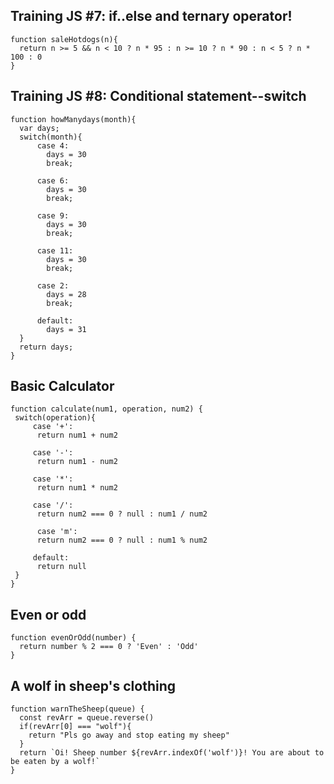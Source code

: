 ## Training JS #7: if..else and ternary operator!
```
function saleHotdogs(n){
  return n >= 5 && n < 10 ? n * 95 : n >= 10 ? n * 90 : n < 5 ? n * 100 : 0
}
```

## Training JS #8: Conditional statement--switch
```
function howManydays(month){
  var days;
  switch(month){
      case 4:
        days = 30
        break;
      
      case 6:
        days = 30
        break;
      
      case 9:
        days = 30
        break;
      
      case 11:
        days = 30
        break;
      
      case 2:
        days = 28
        break;
      
      default:
        days = 31
  }
  return days;
}
```

## Basic Calculator
```
function calculate(num1, operation, num2) {
 switch(operation){
     case '+':
      return num1 + num2
     
     case '-':
      return num1 - num2
     
     case '*':
      return num1 * num2
     
     case '/':
      return num2 === 0 ? null : num1 / num2
     
      case 'm':
      return num2 === 0 ? null : num1 % num2
     
     default:
      return null
 }
}
```

## Even or odd

```
function evenOrOdd(number) {
  return number % 2 === 0 ? 'Even' : 'Odd'
}
```

## A wolf in sheep's clothing

```
function warnTheSheep(queue) {
  const revArr = queue.reverse()
  if(revArr[0] === "wolf"){
    return "Pls go away and stop eating my sheep"
  }
  return `Oi! Sheep number ${revArr.indexOf('wolf')}! You are about to be eaten by a wolf!`
}
```
